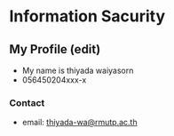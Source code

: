 # Information Sacurity 

## My Profile (edit)
- My name is thiyada waiyasorn
- 056450204xxx-x

### Contact
- email: thiyada-wa@rmutp.ac.th 
